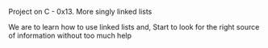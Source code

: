 Project on C - 0x13. More singly linked lists

We are to learn how to use linked lists and,
Start to look for the right source of information without too much help
